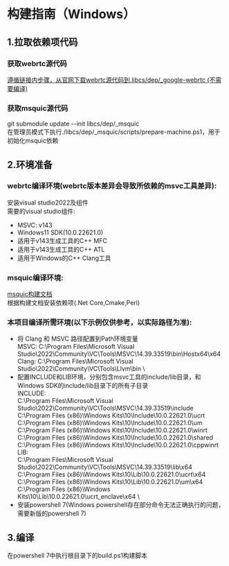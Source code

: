 # 构建指南（Windows）

## 1.拉取依赖项代码
### 获取webrtc源代码
[遵循链接内步骤，从官网下载webrtc源代码到.libcs/dep/_google-webrtc (不需要编译)](https://webrtc.googlesource.com/src/+/main/docs/native-code/development/)

### 获取msquic源代码
git submodule update --init libcs/dep/_msquic \
在管理员模式下执行./libcs/dep/_msquic/scripts/prepare-machine.ps1，用于初始化msquic依赖



## 2.环境准备
### webrtc编译环境(webrtc版本差异会导致所依赖的msvc工具差异):
安装visual studio2022及组件\
需要的visual studio组件:
* MSVC: v143
* Windows11 SDK(10.0.22621.0)
* 适用于v143生成工具的C++ MFC
* 适用于v143生成工具的C++ ATL
* 适用于Windows的C++ Clang工具


### msquic编译环境:
[msquic构建文档](https://github.com/microsoft/msquic/blob/main/docs/BUILD.md) \
根据构建文档安装依赖项(.Net Core,Cmake,Perl)


### 本项目编译所需环境(以下示例仅供参考，以实际路径为准):
* 将 Clang 和 MSVC 路径配置到Path环境变量\
MSVC: C:\Program Files\Microsoft Visual Studio\2022\Community\VC\Tools\MSVC\14.39.33519\bin\Hostx64\x64 \
Clang: C:\Program Files\Microsoft Visual Studio\2022\Community\VC\Tools\Llvm\bin \
* 配置INCLUDE和LIB环境，分别包含msvc工具的include/lib目录，和Windows SDK的include/lib目录下的所有子目录\
INCLUDE: \
C:\Program Files\Microsoft Visual Studio\2022\Community\VC\Tools\MSVC\14.39.33519\include \
C:\Program Files (x86)\Windows Kits\10\Include\10.0.22621.0\ucrt \
C:\Program Files (x86)\Windows Kits\10\Include\10.0.22621.0\um \
C:\Program Files (x86)\Windows Kits\10\Include\10.0.22621.0\winrt \
C:\Program Files (x86)\Windows Kits\10\Include\10.0.22621.0\shared \
C:\Program Files (x86)\Windows Kits\10\Include\10.0.22621.0\cppwinrt \
LIB: \
C:\Program Files\Microsoft Visual Studio\2022\Community\VC\Tools\MSVC\14.39.33519\lib\x64 \
C:\Program Files (x86)\Windows Kits\10\Lib\10.0.22621.0\ucrt\x64 \
C:\Program Files (x86)\Windows Kits\10\Lib\10.0.22621.0\um\x64 \
C:\Program Files (x86)\Windows Kits\10\Lib\10.0.22621.0\ucrt_enclave\x64 \
* 安装powershell 7(Windows powershell存在部分命令无法正确执行的问题，需要新版的powershell 7)


## 3.编译
在powershell 7中执行根目录下的build.ps1构建脚本